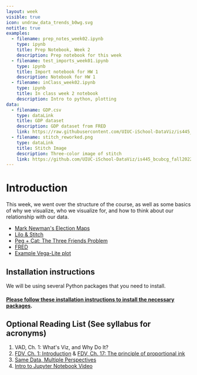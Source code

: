 ```yaml
---
layout: week
visible: true
icon: undraw_data_trends_b0wg.svg
notitle: true
examples:
  - filename: prep_notes_week02.ipynb
    type: ipynb
    title: Prep Notebook, Week 2
    description: Prep notebook for this week
  - filename: test_imports_week01.ipynb
    type: ipynb
    title: Import notebook for HW 1
    description: Notebook for HW 1
  - filename: inClass_week02.ipynb
    type: ipynb
    title: In class week 2 notebook
    description: Intro to python, plotting
data:
  - filename: GDP.csv
    type: dataLink
    title: GDP dataset
    description: GDP dataset from FRED
    link: https://raw.githubusercontent.com/UIUC-iSchool-DataViz/is445_bcubcg_fall2022/main/data/GDP.csv
  - filename: stitch_reworked.png
    type: dataLink
    title: Stitch Image
    description: Three-color image of stitch
	link: https://github.com/UIUC-iSchool-DataViz/is445_bcubcg_fall2022/raw/main/data/stitch_reworked.png
---
```


# Introduction

This week, we went over the structure of the course, as well as some basics of
why we visualize, who we visualize for, and how to think about our relationship
with our data.

 * [Mark Newman's Election Maps](http://www-personal.umich.edu/~mejn/election/2008/)
 * [Lilo & Stitch](https://www.netflix.com/title/60022989)
 * [Peg + Cat: The Three Friends Problem](http://www.pbs.org/parents/peg/episode-119-the-big-dog-problem-the-three-friends-problem/)
 * [FRED](https://fred.stlouisfed.org)
 * [Example Vega-Lite plot](https://vega.github.io/editor/#/gist/vega-lite/matthewturk/e3808b4172b7f80141788b45236831ca/dc65ec026c5cedc267a2da47d6fa4268d2b18bcb/movies-hconcat.json)

<!-- ## Downloads

 * <a href="data/GDP.csv" download>FRED GDP.csv file</a>
 * <a href="https://uiuc-ischool-dataviz.github.io/spring2019online/week01/images/stitch_reworked.png" download>Reworked Stitch Image</a> -->
 
## Installation instructions

We will be using several Python packages that you need to install.  

#### [Please follow these installation instructions to install the necessary packages](installation_instructions).

## Optional Reading List (See syllabus for acronyms)

 1. VAD, Ch. 1: What's Viz, and Why Do It? 
 2. <a href="https://serialmentor.com/dataviz/introduction.html">FDV, Ch. 1: Introduction</a> & <a href="https://serialmentor.com/dataviz/proportional-ink.html">FDV, Ch. 17: The principle of proportional ink</a> 
 3. <a href="https://medium.com/multiple-views-visualization-research-explained/same-data-multiple-perspectives-curse-of-knowledge-in-visual-data-communication-d827c381f936">Same Data, Multiple Perspectives</a> 
 4. [Intro to Jupyter Notebook Video](https://www.youtube.com/watch?v=3C9E2yPBw7s)
